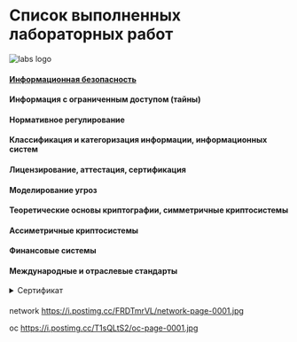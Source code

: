 # **Список выполненных лабораторных работ**
![labs logo](https://content.spiceworksstatic.com/service.community/p/post_images/0000025549/53adc2b3/attached_image/axon.jpg)


#### [Информационная безопасность]()
#### Информация с ограниченным доступом (тайны)
#### Нормативное регулирование
#### Классификация и категоризация информации, информационных систем
#### Лицензирование, аттестация, сертификация
#### Моделирование угроз
#### Теоретические основы криптографии, симметричные криптосистемы
#### Ассиметричные криптосистемы
#### Финансовые системы
#### Международные и отраслевые стандарты

<details><summary>Сертификат</summary>
<p>
    <img src=images/base.jpg>
</p>
</details>



#### 
#### 
#### 
#### 
#### 
#### 
#### 



network
https://i.postimg.cc/FRDTmrVL/network-page-0001.jpg

oc 
https://i.postimg.cc/T1sQLtS2/oc-page-0001.jpg